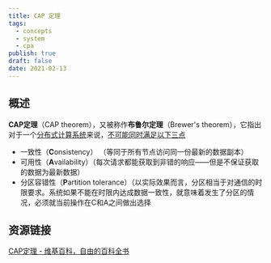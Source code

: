 ```yaml
---
title: CAP 定理
tags:
  - concepts
  - system
  - cpa
publish: true
draft: false
date: 2021-02-13
---
```


## 概述

**CAP定理**（CAP theorem），又被称作**布鲁尔定理**（Brewer's theorem），它指出对于一个[分布式计算系统](https://zh.wikipedia.org/wiki/%E5%88%86%E5%B8%83%E5%BC%8F%E8%AE%A1%E7%AE%97 "分布式计算")来说，[不可能同时满足以下三点](https://zh.wikipedia.org/wiki/%E4%B8%89%E9%9A%BE%E5%9B%B0%E5%A2%83 "三难困境")

- 一致性（**C**onsistency） （等同于所有节点访问同一份最新的数据副本）
- 可用性（**A**vailability）（每次请求都能获取到非错的响应——但是不保证获取的数据为最新数据）
- 分区容错性（**P**artition tolerance）（以实际效果而言，分区相当于对通信的时限要求。系统如果不能在时限内达成数据一致性，就意味着发生了分区的情况，必须就当前操作在C和A之间做出选择


## 资源链接

[CAP定理 - 维基百科，自由的百科全书](https://zh.wikipedia.org/wiki/CAP%E5%AE%9A%E7%90%86)
 


